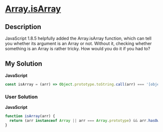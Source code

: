 # [Array.isArray](https://www.codewars.com/kata/525a4cab1650d76b8000084d)

## Description
JavaScript 1.8.5 helpfully added the Array.isArray function, which can tell you whether its argument is an Array or not. Without it, checking whether something is an Array is rather tricky. How would you do it if you had to?

## My Solution

**JavaScript**

```js
const isArray = (arr) => Object.prototype.toString.call(arr) === '[object Array]';
```

### User Solution

**JavaScript**

```js
function isArray(arr) {
  return (arr instanceof Array || arr === Array.prototype) && arr.hasOwnProperty('length');
}
```
